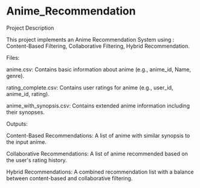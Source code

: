 # Anime_Recommendation

Project Description

This project implements an Anime Recommendation System using :
Content-Based Filtering, 
Collaborative Filtering, 
Hybrid Recommendation.


Files:

anime.csv: Contains basic information about anime (e.g., anime_id, Name, genre).

rating_complete.csv: Contains user ratings for anime (e.g., user_id, anime_id, rating).

anime_with_synopsis.csv: Contains extended anime information including their synopses.

Outputs:

Content-Based Recommendations:
   A list of anime with similar synopsis to the input anime.

Collaborative Recommendations:
   A list of anime recommended based on the user's rating history.

Hybrid Recommendations:
   A combined recommendation list with a balance between content-based and collaborative filtering.
